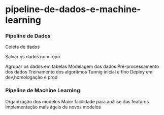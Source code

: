 # pipeline-de-dados-e-machine-learning

### Pipeline de Dados

Coleta de dados

Salvar os dados num repo

Agrupar os dados em tabelas
Modelagem dos dados
Pré-processamento dos dados
Treinamento dos algoritmos
Tunnig inicial e fino
Deploy em dev,homologação e prod



### Pipeline de Machine Learning

Organização dos modelos
Maior facilidade para análise das features
Implementação mais ágeis de novos modelos

